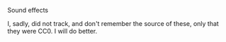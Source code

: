 Sound effects

I, sadly, did not track, and don't remember the source of these, only that they
were CC0. I will do better.
